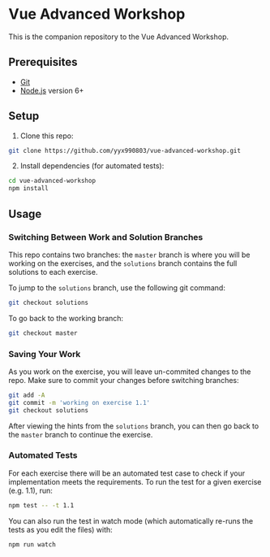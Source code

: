 # Vue Advanced Workshop

This is the companion repository to the Vue Advanced Workshop.

## Prerequisites

- [Git](https://git-scm.com/)
- [Node.js](https://nodejs.org/en/) version 6+

## Setup

1. Clone this repo:

  ``` bash
  git clone https://github.com/yyx990803/vue-advanced-workshop.git
  ```

2. Install dependencies (for automated tests):

  ``` bash
  cd vue-advanced-workshop
  npm install
  ```

## Usage

### Switching Between Work and Solution Branches

This repo contains two branches: the `master` branch is where you will be working on the exercises, and the `solutions` branch contains the full solutions to each exercise.

To jump to the `solutions` branch, use the following git command:

``` bash
git checkout solutions
```

To go back to the working branch:

``` bash
git checkout master
```

### Saving Your Work

As you work on the exercise, you will leave un-commited changes to the repo. Make sure to commit your changes before switching branches:

``` bash
git add -A
git commit -m 'working on exercise 1.1'
git checkout solutions
```

After viewing the hints from the `solutions` branch, you can then go back to the `master` branch to continue the exercise.

### Automated Tests

For each exercise there will be an automated test case to check if your implementation meets the requirements. To run the test for a given exercise (e.g. 1.1), run:

``` bash
npm test -- -t 1.1
```

You can also run the test in watch mode (which automatically re-runs the tests as you edit the files) with:

``` bash
npm run watch
```
